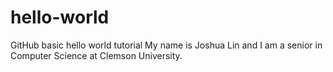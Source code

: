 # hello-world
GitHub basic hello world tutorial
My name is Joshua Lin and I am a senior in Computer Science at Clemson University.
